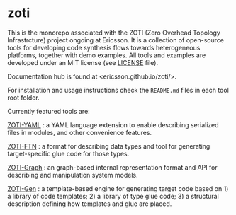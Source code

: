 # zoti

This is the monorepo associated with the ZOTI (Zero Overhead Topology
Infrastrcture) project ongoing at Ericsson. It is a collection of
open-source tools for developing code synthesis flows towards
heterogeneous platforms, together with demo examples. All tools and
examples are developed under an MIT license (see [LICENSE](LICENSE)
file).

Documentation hub is found at <ericsson.github.io/zoti/>.

For installation and usage instructions check the `README.md` files in
each tool root folder.

Currently featured tools are:

[ZOTI-YAML](zoti-yaml)
: a YAML language extension to enable describing serialized files in
  modules, and other convenience features.

[ZOTI-FTN](zoti-ftn)
: a format for describing data types and tool for generating
  target-specific glue code for those types.
  
[ZOTI-Graph](zoti-graph)
: an graph-based internal representation format and API for describing
  and manipulation system models.
  
[ZOTI-Gen](zoti-gen)
: a template-based engine for generating target code based on 1) a
  library of code templates; 2) a library of type glue code; 3) a
  structural description defining how templates and glue are placed.
